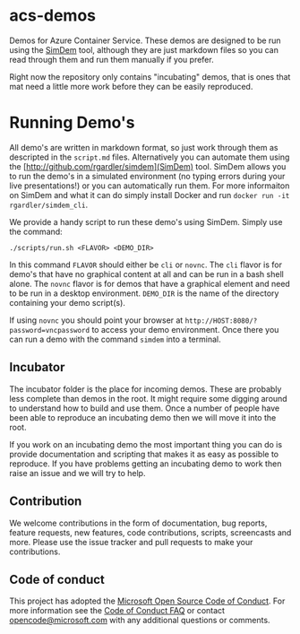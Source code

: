 # acs-demos
Demos for Azure Container Service. These demos are designed to be
run using the [SimDem](http://github.com/rgardler/simdem) tool,
although they are just markdown files so you can read through them and
run them manually if you prefer.

Right now the repository only contains "incubating" demos, that is
ones that mat need a little more work before they can be easily
reproduced.

# Running Demo's

All demo's are written in markdown format, so just work through them
as descripted in the `script.md` files. Alternatively you can automate
them using the [http://github.com/rgardler/simdem](SimDem)
tool. SimDem allows you to run the demo's in a simulated environment
(no typing errors during your live presentations!) or you can
automatically run them. For more informaiton on SimDem and what it can
do simply install Docker and run `docker run -it rgardler/simdem_cli`.

We provide a handy script to run these demo's using SimDem. Simply use the command:

`./scripts/run.sh <FLAVOR> <DEMO_DIR>`

In this command `FLAVOR` should either be `cli` or `novnc`. The `cli`
flavor is for demo's that have no graphical content at all and can be
run in a bash shell alone. The `novnc` flavor is for demos that have a
graphical element and need to be run in a desktop
environment. `DEMO_DIR` is the name of the directory containing your demo script(s).


If using `novnc` you should point your browser at
`http://HOST:8080/?password=vncpassword` to access your demo
environment. Once there you can run a demo with the command `simdem`
into a terminal.

## Incubator

The incubator folder is the place for incoming demos. These are
probably less complete than demos in the root. It might require some
digging around to understand how to build and use them. Once a number
of people have been able to reproduce an incubating demo then we will
move it into the root.

If you work on an incubating demo the most important thing you can do
is provide documentation and scripting that makes it as easy as
possible to reproduce. If you have problems getting an incubating demo
to work then raise an issue and we will try to help.

## Contribution

We welcome contributions in the form of documentation, bug reports,
feature requests, new features, code contributions, scripts,
screencasts and more. Please use the issue tracker and pull requests
to make your contributions.

## Code of conduct

This project has adopted the
[Microsoft Open Source Code of Conduct](https://opensource.microsoft.com/codeofconduct/). For
more information see the
[Code of Conduct FAQ](https://opensource.microsoft.com/codeofconduct/faq) or
contact [opencode@microsoft.com](mailto:opencode@microsoft.com) with
any additional questions or comments.
